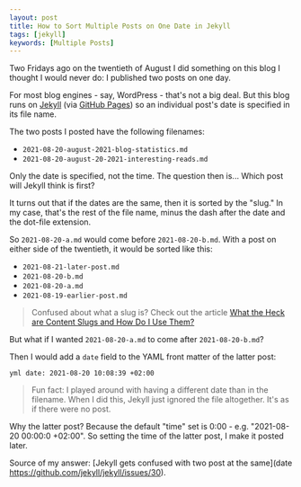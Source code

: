 ```yaml
---
layout: post
title: How to Sort Multiple Posts on One Date in Jekyll
tags: [jekyll]
keywords: [Multiple Posts]
---
```


Two Fridays ago on the twentieth of August I did something on this blog I thought I would never do: I published two posts on one day.

For most blog engines - say, WordPress - that's not a big deal. But this blog runs on [Jekyll](https://jekyllrb.com/) (via [GitHub Pages](https://pages.github.com/)) so an individual post's date is specified in its file name.

The two posts I posted have the following filenames:

* `2021-08-20-august-2021-blog-statistics.md`
* `2021-08-20-august-20-2021-interesting-reads.md`

Only the date is specified, not the time. The question then is... Which post will Jekyll think is first?

It turns out that if the dates are the same, then it is sorted by the "slug." In my case, that's the rest of the file name, minus the dash after the date and the dot-file extension.

So `2021-08-20-a.md` would come before `2021-08-20-b.md`. With a post on either side of the twentieth, it would be sorted like this:

* `2021-08-21-later-post.md`
* `2021-08-20-b.md`
* `2021-08-20-a.md`
* `2021-08-19-earlier-post.md`

> Confused about what a slug is? Check out the article [What the Heck are Content Slugs and How Do I Use Them?](https://www.stackbit.com/blog/what-is-a-content-slug/)

But what if I wanted `2021-08-20-a.md` to come after `2021-08-20-b.md`?

Then I would add a `date` field to the YAML front matter of the latter post:

`yml
date: 2021-08-20 10:08:39 +02:00
`

> Fun fact: I played around with having a different date than in the filename. When I did this, Jekyll just ignored the file altogether. It's as if there were no post.

Why the latter post? Because the default "time" set is 0:00 - e.g. "2021-08-20 00:00:0 +02:00". So setting the time of the latter post, I make it posted later.

Source of my answer: [Jekyll gets confused with two post at the same](date https://github.com/jekyll/jekyll/issues/30).